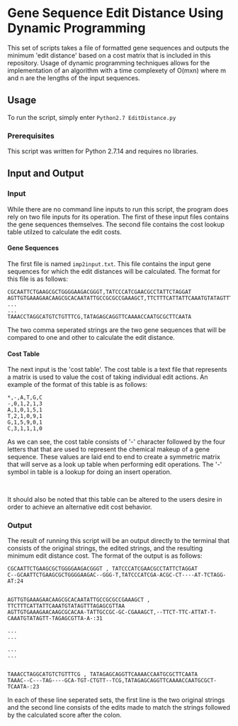 # Gene Sequence Edit Distance Using Dynamic Programming 

This set of scripts takes a file of formatted gene sequences and outputs the minimum
'edit distance' based on a cost matrix that is included in this repository. Usage of 
dynamic programming techniques allows for the implementation of an algorithm with a 
time complexety of O(mxn) where m and n are the lengths of the input sequences.

## Usage

To run the script, simply enter `Python2.7 EditDistance.py`

### Prerequisites

This script was written for Python 2.7.14 and requires no libraries.

## Input and Output 

### Input

While there are no command line inputs to run this script, the program does rely on two
file inputs for its operation. The first of these input files contains the gene sequences 
themselves. The second file contains the cost lookup table utilzed to calculate the edit 
costs.

#### Gene Sequences

The first file is named `imp2input.txt`. This file contains the input gene sequences for 
which the edit distances will be calculated. The format for this file is as follows:

```
CGCAATTCTGAAGCGCTGGGGAAGACGGGT,TATCCCATCGAACGCCTATTCTAGGAT
AGTTGTGAAAGAACAAGCGCACAATATTGCCGCGCCGAAAGCT,TTCTTTCATTATTCAAATGTATAGTTTAGAGCGTTAA
...
...
TAAACCTAGGCATGTCTGTTTCG,TATAGAGCAGGTTCAAAACCAATGCGCTTCAATA
```

The two comma seperated strings are the two gene sequences that will be compared to one
and other to calculate the edit distance.

#### Cost Table

The next input is the 'cost table'. The cost table is a text file that represents a matrix 
is used to value the cost of taking individual edit actions. An example of the format of 
this table is as follows:

```
*,-,A,T,G,C
-,0,1,2,1,3
A,1,0,1,5,1
T,2,1,0,9,1
G,1,5,9,0,1
C,3,1,1,1,0
```

As we can see, the cost table consists of '-' character followed by the four letters that 
that are used to represent the chemical makeup of a gene sequence. These values are laid end 
to end to create a symmetric matrix that will serve as a look up table when performing edit 
operations. The '-' symbol in table is a lookup for doing an insert operation.

<br />

It should also be noted that this table can be altered to the users desire in order to achieve 
an alternative edit cost behavior.

### Output

The result of running this script will be an output directly to the terminal that consists of the 
original strings, the edited strings,  and the resulting minimum edit distance cost. The format of 
the output is as follows:

```
CGCAATTCTGAAGCGCTGGGGAAGACGGGT , TATCCCATCGAACGCCTATTCTAGGAT
C--GCAATTCTGAAGCGCTGGGGAAGAC--GGG-T,TATCCCATCGA-ACGC-CT----AT-TCTAGG-AT:24


AGTTGTGAAAGAACAAGCGCACAATATTGCCGCGCCGAAAGCT , TTCTTTCATTATTCAAATGTATAGTTTAGAGCGTTAA
AGTTGTGAAAGAACAAGCGCACAA-TATTGCCGC-GC-CGAAAGCT,--TTCT-TTC-ATTAT-T-CAAATGTATAGTT-TAGAGCGTTA-A-:31

...
...

...
...


TAAACCTAGGCATGTCTGTTTCG , TATAGAGCAGGTTCAAAACCAATGCGCTTCAATA
TAAAC--C---TAG----GCA-TGT-CTGTT--TCG,TATAGAGCAGGTTCAAAACCAATGCGCT-TCAATA-:23
```

In each of these line seperated sets, the first line is the two original strings and the second 
line consists of the edits made to match the strings followed by the calculated score after the 
colon.




